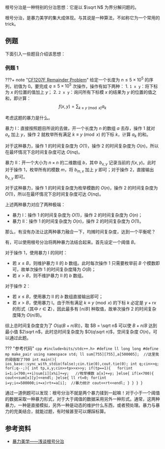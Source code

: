 根号分治是一种特别的分治思想：它是以 $\sqrt N$ 为界分解问题的。

根号分治，是暴力美学的集大成体现。与其说是一种算法，不如称它为一个常用的 trick。

## 例题

下面引入一些题目介绍该思想：

### 例题 1

???+ note "[CF1207F Remainder Problem](https://www.luogu.com.cn/problem/CF1207F)"
    给定一个长度为 $n \le 5 \times 10^5$ 的序列，初值为 $0$。要完成 $q \le 5 \times 10^5$ 次操作，操作有如下两种：
    1. `1 x y`：将下标为 $x$ 的位置的值加上 $y$；
    2. `2 x y`：询问所有下标模 $x$ 的结果为 $y$ 的位置的值之和，即计算：
    $$
    f(x, y) = \sum_{k \equiv y \pmod{x}} a_k
    $$

考虑这题的暴力是什么。

暴力 I：直接按照题目所说的去做，开一个长度为 $n$ 的数组 $a$ 去存，操作 1 就对 $a_x$ 加上 $y$，操作 2 就枚举所有满足 $k \equiv y \pmod{x}$ 的下标 $k$，计算 $a_k$ 的和。

对于这种暴力，操作 1 的时间复杂度为 $O(1)$，操作 2 的时间复杂度为 $O(n)$，所以在最坏情况下总时间复杂度可达 $O(nq)$。

暴力 II：开一个大小为 $n \times n$ 的二维数组 $b$，其中 $b_{x,y}$ 记录当前的 $f(x,y)$。此时对于操作 1，枚举所有的模数 $m$，将 $b_{m,x}$ 加上 $y$ 即可；对于操作 2，直接输出 $b_{x,y}$ 即可。

对于这种暴力，操作 1 的时间复杂度为枚举模数的 $O(n)$，操作 2 的时间复杂度为 $O(1)$，所以在最坏情况下总时间复杂度可达 $O(nq)$。

上述两种暴力对应了两种极端：

- 暴力 I：操作 1 的时间复杂度为 $O(1)$，操作 2 的时间复杂度为 $O(n)$；
- 暴力 II：操作 1 的时间复杂度为 $O(n)$，操作 2 的时间复杂度为 $O(1)$。

那么，有没有办法让这两种暴力融合一下，均摊时间复杂度，达到一个平衡呢？

有，可以使用根号分治将两种暴力法结合起来。首先设定一个阈值 $B$。

对于操作 1，使用暴力 I 的同时：

- 若 $x \le B$，则维护暴力 II 的 $b$ 数组。此时每次操作 1 只需要枚举前 $B$ 个模数即可，故单次操作 1 的时间复杂度降为 $O(B)$；
- 若 $x > B$，则不维护暴力 II 的 $b$ 数组。

对于操作 2：

- 若 $x \le B$，使用暴力 II 的 $b$ 数组直接输出即可；
- 若 $x > B$，使用暴力 I。由于所有满足 $k \equiv y \pmod{x}$ 的下标 $k$ 必定是 $y + rx$ 的形式（其中 $r \in \mathbf Z$），因此最多有 $\lceil n / B\rceil$ 种取值，故单次操作 2 的时间复杂度降为 $O(n / B)$。

综上总时间复杂度变为了 $O(q(B + n / B))$，取 $B = \sqrt n$ 可以使 $B + n / B$ 达到最小值 $2\sqrt n$，此时总时间复杂度为 $O(q\sqrt n)$，空间复杂度 $O(n)$，可以通过此题。

??? "参考代码"
    ```cpp
    #include<bits/stdc++.h>
    #define ll long long
    #define mp make_pair
    using namespace std;
    ll sum[755][755],a[500005];  //这里我的阈值取了700
    int main(){
        ios_base::sync_with_stdio(false);cin.tie(0),cout.tie(0);
        int q;cin>>q;
        for(;q--;){
            int tp,x,y;cin>>tp>>x>>y;
            if(tp==1){  
                for(int i=1;i<700;++i)sum[i][x%i]+=y;   //枚举模数
                a[x]+=y;
            }else{
                if(x<700){
                    cout<<sum[x][y]<<endl;
                }else{
                    ll rt=0;
                    for(int i=y;i<=500000;i+=x)rt+=a[i];  //暴力统计
                    cout<<rt<<endl;
                }
            }
        }
    }
    ```

通过一道例题可以发现：根号分治不就是两个暴力揉到一起嘛！对于小于一个阈值的数据采取一种暴力形式，对于大于阈值的数据采用另外一种形式。通常，这两种暴力，一种是直接模拟，另外一种是动态的维护什么东西，或者预处理。暴力与暴力的完美结合，就能过题，有时候甚至可以爆踩标算。

## 参考资料

- [暴力美学——浅谈根号分治](https://www.luogu.com.cn/blog/Amateur-threshold/pu-li-mei-xue-qian-tan-gen-hao-fen-zhi#)
